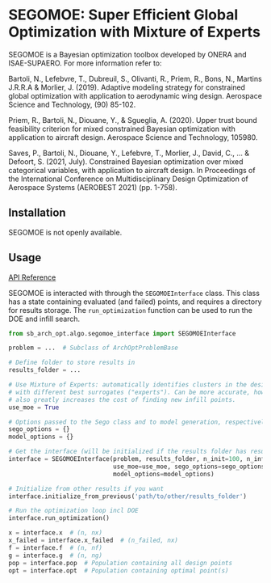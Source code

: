 # SEGOMOE: Super Efficient Global Optimization with Mixture of Experts

SEGOMOE is a Bayesian optimization toolbox developed by ONERA and ISAE-SUPAERO. For more information refer to:

Bartoli, N., Lefebvre, T., Dubreuil, S., Olivanti, R., Priem, R., Bons, N., Martins J.R.R.A & Morlier, J. (2019).
Adaptive modeling strategy for constrained global optimization with application to aerodynamic wing design. Aerospace
Science and Technology, (90) 85-102.

Priem, R., Bartoli, N., Diouane, Y., & Sgueglia, A. (2020). Upper trust bound feasibility criterion for mixed
constrained Bayesian optimization with application to aircraft design. Aerospace Science and Technology, 105980.

Saves, P., Bartoli, N., Diouane, Y., Lefebvre, T., Morlier, J., David, C., ... & Defoort, S. (2021, July). Constrained
Bayesian optimization over mixed categorical variables, with application to aircraft design. In Proceedings of the
International Conference on Multidisciplinary Design Optimization of Aerospace Systems (AEROBEST 2021) (pp. 1-758).

## Installation

SEGOMOE is not openly available.

## Usage

[API Reference](../api/segomoe.md)

SEGOMOE is interacted with through the `SEGOMOEInterface` class. This class has a state containing evaluated (and
failed) points, and requires a directory for results storage. The `run_optimization` function can be used to
run the DOE and infill search.

```python
from sb_arch_opt.algo.segomoe_interface import SEGOMOEInterface

problem = ...  # Subclass of ArchOptProblemBase

# Define folder to store results in
results_folder = ...

# Use Mixture of Experts: automatically identifies clusters in the design space
# with different best surrogates ("experts"). Can be more accurate, however
# also greatly increases the cost of finding new infill points.
use_moe = True

# Options passed to the Sego class and to model generation, respectively
sego_options = {}
model_options = {}

# Get the interface (will be initialized if the results folder has results)
interface = SEGOMOEInterface(problem, results_folder, n_init=100, n_infill=50,
                             use_moe=use_moe, sego_options=sego_options,
                             model_options=model_options)

# Initialize from other results if you want
interface.initialize_from_previous('path/to/other/results_folder')

# Run the optimization loop incl DOE
interface.run_optimization()

x = interface.x  # (n, nx)
x_failed = interface.x_failed  # (n_failed, nx)
f = interface.f  # (n, nf)
g = interface.g  # (n, ng)
pop = interface.pop  # Population containing all design points
opt = interface.opt  # Population containing optimal point(s)
```
